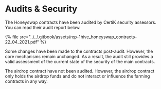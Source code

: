 # Audits & Security

The Honeyswap contracts have been audited by CertiK security assessors. You can read their audit report below.

{% file src="../../.gitbook/assets/rep-1hive\_honeyswap\_contracts-22\_04\_2021.pdf" %}

Some changes have been made to the contracts post-audit. However, the core mechanisms remain unchanged. As a result, the audit still provides a valid assessment of the current state of the security of the main contracts.   
  
The airdrop contract have not been audited. However, the airdrop contract only holds the airdrop funds and do not interact or influence the farming contracts in any way.

